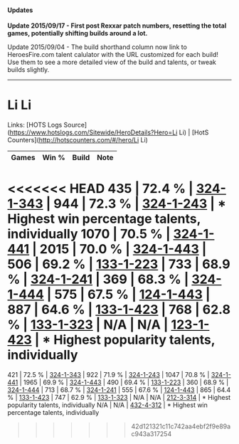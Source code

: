 #### Updates
**Update 2015/09/17 - First post Rexxar patch numbers, resetting the total games, potentially shifting builds around a lot.**

Update 2015/09/04 - The build shorthand column now link to HeroesFire.com talent calulator with the URL customized for each build!  
Use them to see a more detailed view of the build and talents, or tweak builds slightly.

***

# Li Li

Links: [HOTS Logs Source](https://www.hotslogs.com/Sitewide/HeroDetails?Hero=Li Li) | [HotS Counters](http://hotscounters.com/#/hero/Li Li)

Games  | Win %  | Build     | Note
-----  | -----  | -----     | ----
<<<<<<< HEAD
435    | 72.4 % | [324-1-343](http://www.heroesfire.com/hots/talent-calculator/li-li#oWl_) | 
944    | 72.3 % | [324-1-243](http://www.heroesfire.com/hots/talent-calculator/li-li#oWkR) | * Highest win percentage talents, individually
1070   | 70.5 % | [324-1-441](http://www.heroesfire.com/hots/talent-calculator/li-li#oWnX) | 
2015   | 70.0 % | [324-1-443](http://www.heroesfire.com/hots/talent-calculator/li-li#oWnZ) | 
506    | 69.2 % | [133-1-223](http://www.heroesfire.com/hots/talent-calculator/li-li#hEQN) | 
733    | 68.9 % | [324-1-241](http://www.heroesfire.com/hots/talent-calculator/li-li#oWkP) | 
369    | 68.3 % | [324-1-444](http://www.heroesfire.com/hots/talent-calculator/li-li#oWna) | 
575    | 67.5 % | [124-1-443](http://www.heroesfire.com/hots/talent-calculator/li-li#guVZ) | 
887    | 64.6 % | [133-1-423](http://www.heroesfire.com/hots/talent-calculator/li-li#hETV) | 
768    | 62.8 % | [133-1-323](http://www.heroesfire.com/hots/talent-calculator/li-li#hERx) | 
N/A    | N/A    | [123-1-423](http://www.heroesfire.com/hots/talent-calculator/li-li#gs2_) | * Highest popularity talents, individually
=======
421    | 72.5 % | [324-1-343](http://www.heroesfire.com/hots/talent-calculator/li-li#oWl_) | 
922    | 71.9 % | [324-1-243](http://www.heroesfire.com/hots/talent-calculator/li-li#oWkR) | 
1047   | 70.8 % | [324-1-441](http://www.heroesfire.com/hots/talent-calculator/li-li#oWnX) | 
1965   | 69.9 % | [324-1-443](http://www.heroesfire.com/hots/talent-calculator/li-li#oWnZ) | 
490    | 69.4 % | [133-1-223](http://www.heroesfire.com/hots/talent-calculator/li-li#hEQN) | 
360    | 68.9 % | [324-1-444](http://www.heroesfire.com/hots/talent-calculator/li-li#oWna) | 
713    | 68.7 % | [324-1-241](http://www.heroesfire.com/hots/talent-calculator/li-li#oWkP) | 
555    | 67.6 % | [124-1-443](http://www.heroesfire.com/hots/talent-calculator/li-li#guVZ) | 
865    | 64.4 % | [133-1-423](http://www.heroesfire.com/hots/talent-calculator/li-li#hETV) | 
747    | 62.9 % | [133-1-323](http://www.heroesfire.com/hots/talent-calculator/li-li#hERx) | 
N/A    | N/A    | [212-3-314](http://www.heroesfire.com/hots/talent-calculator/li-li#kFoo) | * Highest popularity talents, individually
N/A    | N/A    | [432-4-312](http://www.heroesfire.com/hots/talent-calculator/li-li#sf9O) | * Highest win percentage talents, individually
>>>>>>> 42d121321c11c742aa4ebf2f9e89ac943a317254
